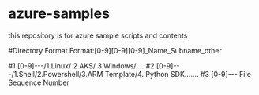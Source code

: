 # azure-samples
this repository is for azure sample scripts and contents

#Directory Format
Format:[0-9][0-9][0-9]_Name_Subname_other

#1 [0-9]---/1.Linux/ 2.AKS/ 3.Windows/....
#2 [0-9]---/1.Shell/2.Powershell/3.ARM Template/4. Python SDK.......
#3 [0-9]--- File Sequence Number
